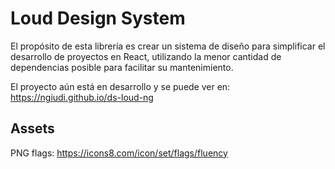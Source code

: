 # Loud Design System

El propósito de esta librería es crear un sistema de diseño para simplificar el desarrollo de proyectos en React, utilizando la menor cantidad de dependencias posible para facilitar su mantenimiento.

El proyecto aún está en desarrollo y se puede ver en: https://ngiudi.github.io/ds-loud-ng

## Assets

PNG flags: https://icons8.com/icon/set/flags/fluency
